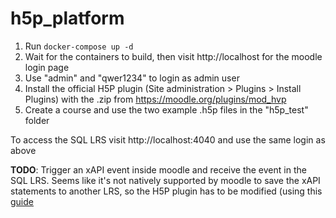 # h5p_platform

1. Run <code>docker-compose up -d</code>
2. Wait for the containers to build, then visit http://localhost for the moodle login page
3. Use "admin" and "qwer1234" to login as admin user
5. Install the official H5P plugin (Site administration > Plugins > Install Plugins) with the .zip from https://moodle.org/plugins/mod_hvp
6. Create a course and use the two example .h5p files in the "h5p_test" folder

To access the SQL LRS visit http://localhost:4040 and use the same login as above

<b>TODO</b>: Trigger an xAPI event inside moodle and receive the event in the SQL LRS.
Seems like it's not natively supported by moodle to save the xAPI statements to another LRS, so the H5P plugin has to be modified (using this <a href="https://digitallearningsolutions.com.au/connecting-h5p-interactive-activity-in-moodle-to-an-lrs/?utm_source=ReviveOldPost&utm_medium=social&utm_campaign=ReviveOldPost">guide</a>
